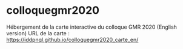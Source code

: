 
# colloquegmr2020
Hébergement de la carte interactive du colloque GMR 2020 (English version) 
URL de la carte : https://iddpnql.github.io/colloquegmr2020_carte_en/
